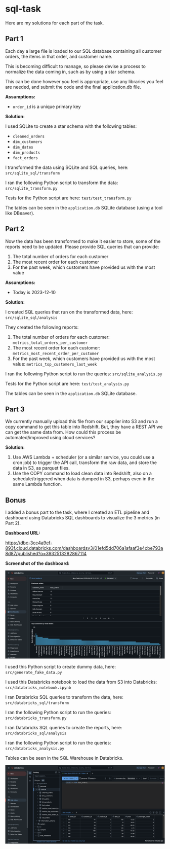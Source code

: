 # sql-task

Here are my solutions for each part of the task.

## Part 1

Each day a large file is loaded to our SQL database containing all customer orders, the items in that order, and customer name.

This is becoming difficult to manage, so please devise a process to normalize the data coming in, such as by using a star schema.

This can be done however you feel is appropriate, use any libraries you feel are needed, and submit the code and the final application.db file.

**Assumptions:**

- `order_id` is a unique primary key

**Solution:**

I used SQLite to create a star schema with the following tables:

- `cleaned_orders`
- `dim_customers`
- `dim_dates`
- `dim_products`
- `fact_orders`

I transformed the data using SQLite and SQL queries, here: `src/sqlite_sql/transform`

I ran the following Python script to transform the data: `src/sqlite_transform.py`

Tests for the Python script are here: `test/test_transform.py`

The tables can be seen in the `application.db` SQLite database (using a tool like DBeaver).

## Part 2

Now the data has been transformed to make it easier to store, some of the reports need to be updated. Please provide SQL queries that can provide:

1. The total number of orders for each customer
2. The most recent order for each customer
3. For the past week, which customers have provided us with the most value

**Assumptions:**

- Today is 2023-12-10

**Solution:**

I created SQL queries that run on the transformed data, here: `src/sqlite_sql/analysis`

They created the following reports:

1. The total number of orders for each customer: `metrics_total_orders_per_customer`
2. The most recent order for each customer: `metrics_most_recent_order_per_customer`
3. For the past week, which customers have provided us with the most value: `metrics_top_customers_last_week`

I ran the following Python script to run the queries: `src/sqlite_analysis.py`

Tests for the Python script are here: `test/test_analysis.py`

The tables can be seen in the `application.db` SQLite database.

## Part 3

We currently manually upload this file from our supplier into S3 and run a copy command to get this table into Redshift. But, they have a REST API we can get the same data from. How could this process be automated/improved using cloud services?

**Solution:**

1. Use AWS Lambda + scheduler (or a similar service, you could use a cron job) to trigger the API call, transform the raw data, and store the data in S3, as parquet files.
2. Use the COPY command to load clean data into Redshift, also on a schedule/triggered when data is dumped in S3, perhaps even in the same Lambda function.

## Bonus

I added a bonus part to the task, where I created an ETL pipeline and dashboard using Databricks SQL dashboards to visualize the 3 metrics (in Part 2).

**Dashboard URL:**

https://dbc-3cc4a9ef-893f.cloud.databricks.com/dashboardsv3/01efd5dd706a1afaaf3e4cbe793a8d87/published?o=3932513282867114

**Screenshot of the dashboard:**

![Dashboard screenshot](images/databricks_dashboard.png)

I used this Python script to create dummy data, here: `src/generate_fake_data.py`

I used this Databricks notebook to load the data from S3 into Databricks: `src/databricks_notebook.ipynb`

I ran Databricks SQL queries to transform the data, here: `src/databricks_sql/transform`

I ran the following Python script to run the queries: `src/databricks_transform.py`

I ran Databricks SQL queries to create the reports, here: `src/databricks_sql/analysis`

I ran the following Python script to run the queries: `src/databricks_analysis.py`

Tables can be seen in the SQL Warehouse in Databricks.

![Databricks SQL Warehouse](images/databricks_sql_warehouse.png)
